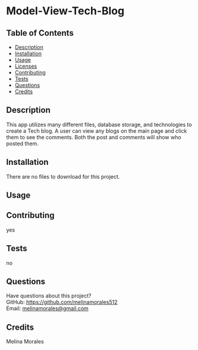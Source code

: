 # Model-View-Tech-Blog

  
    
## Table of Contents
* [Description](#description)
* [Installation](#installation)
* [Usage](#usage)
* [Licenses](#licenses)
* [Contributing](#contributing)
* [Tests](#tests)
* [Questions](#questions)
* [Credits](#credits)

## Description

This app utilizes many different files, database storage, and technologies to create a Tech blog. A user can view any blogs on the main page and click them to see the comments. Both the post and comments will show who posted them.

## Installation

There are no files to download for this project.
## Usage

## Contributing
yes

## Tests
no

## Questions
Have questions about this project?  
GitHub: https://github.com/melinamorales512  
Email: melinamorales@gmail.com
## Credits
Melina Morales
